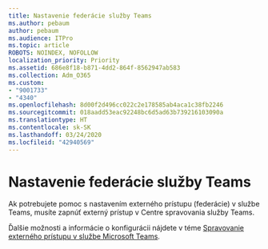 ```yaml
---
title: Nastavenie federácie služby Teams
ms.author: pebaum
author: pebaum
ms.audience: ITPro
ms.topic: article
ROBOTS: NOINDEX, NOFOLLOW
localization_priority: Priority
ms.assetid: 686e8f18-b871-4dd2-864f-8562947ab583
ms.collection: Adm_O365
ms.custom:
- "9001733"
- "4340"
ms.openlocfilehash: 8d00f2d496cc022c2e178585ab4aca1c38fb2246
ms.sourcegitcommit: 018aadd53eac92248bc6d5ad63b739216103090a
ms.translationtype: HT
ms.contentlocale: sk-SK
ms.lasthandoff: 03/24/2020
ms.locfileid: "42940569"
---
```

# <a name="set-up-teams-federation"></a>Nastavenie federácie služby Teams

Ak potrebujete pomoc s nastavením externého prístupu (federácie) v službe Teams, musíte zapnúť externý prístup v Centre spravovania služby Teams.

Ďalšie možnosti a informácie o konfigurácii nájdete v téme [Spravovanie externého prístupu v službe Microsoft Teams](https://docs.microsoft.com/microsoftteams/manage-external-access).
